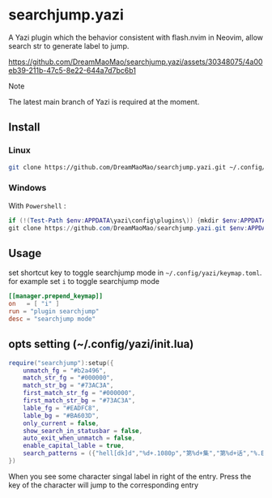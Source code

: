 # searchjump.yazi

A Yazi plugin which the behavior consistent with flash.nvim in Neovim, allow search str to generate label to jump.




https://github.com/DreamMaoMao/searchjump.yazi/assets/30348075/4a00eb39-211b-47c5-8e22-644a7d7bc6b1



> [!NOTE]
> The latest main branch of Yazi is required at the moment.


## Install

### Linux

```bash
git clone https://github.com/DreamMaoMao/searchjump.yazi.git ~/.config/yazi/plugins/searchjump.yazi
```

### Windows

With `Powershell` :

```powershell
if (!(Test-Path $env:APPDATA\yazi\config\plugins\)) {mkdir $env:APPDATA\yazi\config\plugins\}
git clone https://github.com/DreamMaoMao/searchjump.yazi.git $env:APPDATA\yazi\config\plugins\searchjump.yazi
```

## Usage

set shortcut key to toggle searchjump mode in `~/.config/yazi/keymap.toml`. for example set `i` to toggle searchjump mode

```toml
[[manager.prepend_keymap]]
on   = [ "i" ]
run = "plugin searchjump"
desc = "searchjump mode"
```

## opts setting (~/.config/yazi/init.lua)
```lua
require("searchjump"):setup({
	unmatch_fg = "#b2a496",
    match_str_fg = "#000000",
    match_str_bg = "#73AC3A",
    first_match_str_fg = "#000000",
    first_match_str_bg = "#73AC3A",
    lable_fg = "#EADFC8",
    lable_bg = "#BA603D",
    only_current = false,
    show_search_in_statusbar = false,
    auto_exit_when_unmatch = false,
    enable_capital_lable = true,
	search_patterns = ({"hell[dk]d","%d+.1080p","第%d+集","第%d+话","%.E%d+","S%d+E%d+",})
})
```

When you see some character singal label in right of the entry.
Press the key of the character will jump to the corresponding entry
